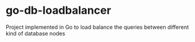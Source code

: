 # go-db-loadbalancer
Project implemented in Go to load balance the queries between different kind of database nodes
